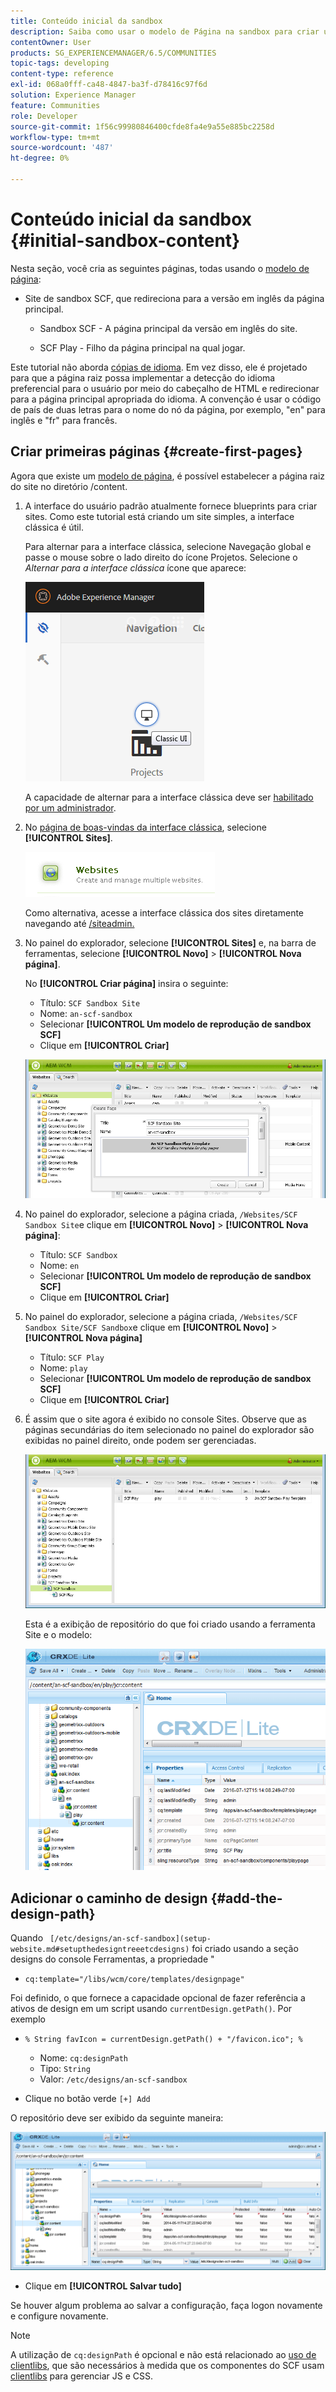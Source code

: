 ```yaml
---
title: Conteúdo inicial da sandbox
description: Saiba como usar o modelo de Página na sandbox para criar uma página principal para uma versão em inglês de um site e uma página secundária da página principal.
contentOwner: User
products: SG_EXPERIENCEMANAGER/6.5/COMMUNITIES
topic-tags: developing
content-type: reference
exl-id: 068a0fff-ca48-4847-ba3f-d78416c97f6d
solution: Experience Manager
feature: Communities
role: Developer
source-git-commit: 1f56c99980846400cfde8fa4e9a55e885bc2258d
workflow-type: tm+mt
source-wordcount: '487'
ht-degree: 0%

---
```


# Conteúdo inicial da sandbox {#initial-sandbox-content}

Nesta seção, você cria as seguintes páginas, todas usando o [modelo de página](initial-app.md#createthepagetemplate):

* Site de sandbox SCF, que redireciona para a versão em inglês da página principal.

   * Sandbox SCF - A página principal da versão em inglês do site.

   * SCF Play - Filho da página principal na qual jogar.

Este tutorial não aborda [cópias de idioma](../../help/sites-administering/tc-prep.md). Em vez disso, ele é projetado para que a página raiz possa implementar a detecção do idioma preferencial para o usuário por meio do cabeçalho de HTML e redirecionar para a página principal apropriada do idioma. A convenção é usar o código de país de duas letras para o nome do nó da página, por exemplo, &quot;en&quot; para inglês e &quot;fr&quot; para francês.

## Criar primeiras páginas {#create-first-pages}

Agora que existe um [modelo de página](initial-app.md#createthepagetemplate), é possível estabelecer a página raiz do site no diretório /content.

1. A interface do usuário padrão atualmente fornece blueprints para criar sites. Como este tutorial está criando um site simples, a interface clássica é útil.

   Para alternar para a interface clássica, selecione Navegação global e passe o mouse sobre o lado direito do ícone Projetos. Selecione o *Alternar para a interface clássica* ícone que aparece:

   ![classic-ui](assets/classic-ui.png)

   A capacidade de alternar para a interface clássica deve ser [habilitado por um administrador](../../help/sites-administering/enable-classic-ui.md).

1. No [página de boas-vindas da interface clássica](http://localhost:4502/welcome.html), selecione **[!UICONTROL Sites]**.

   ![classic-ui-website](assets/classic-ui-website.png)

   Como alternativa, acesse a interface clássica dos sites diretamente navegando até [/siteadmin.](http://localhost:4502/siteadmin)

1. No painel do explorador, selecione **[!UICONTROL Sites]** e, na barra de ferramentas, selecione **[!UICONTROL Novo]** > **[!UICONTROL Nova página]**.

   No **[!UICONTROL Criar página]** insira o seguinte:

   * Título: `SCF Sandbox Site`
   * Nome: `an-scf-sandbox`
   * Selecionar **[!UICONTROL Um modelo de reprodução de sandbox SCF]**
   * Clique em **[!UICONTROL Criar]**

   ![classic-ui-create-page](assets/classic-ui-create-page.png)

1. No painel do explorador, selecione a página criada, `/Websites/SCF Sandbox Site`e clique em **[!UICONTROL Novo]** > **[!UICONTROL Nova página]**:

   * Título: `SCF Sandbox`
   * Nome: `en`
   * Selecionar **[!UICONTROL Um modelo de reprodução de sandbox SCF]**
   * Clique em **[!UICONTROL Criar]**

1. No painel do explorador, selecione a página criada, `/Websites/SCF Sandbox Site/SCF Sandbox`e clique em **[!UICONTROL Novo]** > **[!UICONTROL Nova página]**

   * Título: `SCF Play`
   * Nome: `play`
   * Selecionar **[!UICONTROL Um modelo de reprodução de sandbox SCF]**
   * Clique em **[!UICONTROL Criar]**

1. É assim que o site agora é exibido no console Sites. Observe que as páginas secundárias do item selecionado no painel do explorador são exibidas no painel direito, onde podem ser gerenciadas.

   ![classic-ui-website-page](assets/classic-ui-website-page.png)

   Esta é a exibição de repositório do que foi criado usando a ferramenta Site e o modelo:

   ![classic-ui-repository-view](assets/classic-ui-repository-view.png)

## Adicionar o caminho de design {#add-the-design-path}

Quando ` [/etc/designs/an-scf-sandbox](setup-website.md#setupthedesigntreeetcdesigns)` foi criado usando a seção designs do console Ferramentas, a propriedade &quot;

* `cq:template="/libs/wcm/core/templates/designpage"`

Foi definido, o que fornece a capacidade opcional de fazer referência a ativos de design em um script usando `currentDesign.getPath()`. Por exemplo

* `% String favIcon = currentDesign.getPath() + "/favicon.ico"; %`


   * Nome: `cq:designPath`
   * Tipo: `String`
   * Valor: `/etc/designs/an-scf-sandbox`

* Clique no botão verde `[+] Add`

O repositório deve ser exibido da seguinte maneira:

![classic-ui-repository-path](assets/classic-ui-repository-path.png)

* Clique em **[!UICONTROL Salvar tudo]**

Se houver algum problema ao salvar a configuração, faça logon novamente e configure novamente.

>[!NOTE]
>
>A utilização de `cq:designPath` é opcional e não está relacionado ao [uso de clientlibs](develop-app.md#includeclientlibsintemplate), que são necessários à medida que os componentes do SCF usam [clientlibs](client-customize.md#clientlibs-for-scf) para gerenciar JS e CSS.
